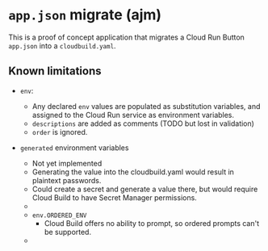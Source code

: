 # `app.json` migrate (ajm)

This is a proof of concept application that migrates a Cloud Run Button `app.json` into a `cloudbuild.yaml`. 


## Known limitations

 * `env`: 
    - Any declared `env` values are populated as substitution variables, and assigned to the Cloud Run service as environment variables.
    - `descriptions` are added as comments (TODO but lost in validation)
    - `order` is ignored. 


 * `generated` environment variables
    - Not yet implemented
    - Generating the value into the cloudbuild.yaml would result in plaintext passwords. 
    - Could create a secret and generate a value there, but would require Cloud Build to have Secret Manager permissions. 


   * 
   * `env.ORDERED_ENV`
     * Cloud Build offers no ability to prompt, so ordered prompts can't be supported. 
   * 